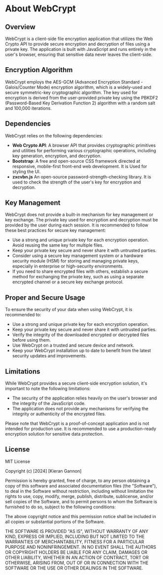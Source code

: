About WebCrypt
==============

Overview
--------

WebCrypt is a client-side file encryption application that utilizes the Web Crypto API to provide secure encryption and decryption of files using a private key. The application is built with JavaScript and runs entirely in the user's browser, ensuring that sensitive data never leaves the client-side.

Encryption Algorithm
--------------------

WebCrypt employs the AES-GCM (Advanced Encryption Standard - Galois/Counter Mode) encryption algorithm, which is a widely-used and secure symmetric-key cryptographic algorithm. The key used for encryption is derived from the user-provided private key using the PBKDF2 (Password-Based Key Derivation Function 2) algorithm with a random salt and 100,000 iterations.

Dependencies
------------

WebCrypt relies on the following dependencies:

*   **Web Crypto API**: A browser API that provides cryptographic primitives and utilities for performing various cryptographic operations, including key generation, encryption, and decryption.
*   **Bootstrap**: A free and open-source CSS framework directed at responsive, mobile-first front-end web development. It is Used for styling the UI.
*   **zxcvbn.js** An open-source password-strength-checking library. It is used to check the strength of the user's key for encryption and decryption.

Key Management
--------------

WebCrypt does not provide a built-in mechanism for key management or key exchange. The private key used for encryption and decryption must be provided by the user during each session. It is recommended to follow these best practices for secure key management:

*   Use a strong and unique private key for each encryption operation. Avoid reusing the same key for multiple files.
*   Keep your private key secure and never share it with untrusted parties.
*   Consider using a secure key management system or a hardware security module (HSM) for storing and managing private keys, especially in enterprise or high-security environments.
*   If you need to share encrypted files with others, establish a secure method for exchanging the private key, such as using a separate encrypted channel or a secure key exchange protocol.

Proper and Secure Usage
-----------------------

To ensure the security of your data when using WebCrypt, it is recommended to:

*   Use a strong and unique private key for each encryption operation.
*   Keep your private key secure and never share it with untrusted parties.
*   Verify the integrity of the downloaded encrypted or decrypted files before using them.
*   Use WebCrypt on a trusted and secure device and network.
*   Keep your WebCrypt installation up to date to benefit from the latest security updates and improvements.

Limitations
------------

While WebCrypt provides a secure client-side encryption solution, it's important to note the following limitations:

*   The security of the application relies heavily on the user's browser and the integrity of the JavaScript code.
*   The application does not provide any mechanisms for verifying the integrity or authenticity of the encrypted files.

Please note that WebCrypt is a proof-of-concept application and is not intended for production use. It is recommended to use a production-ready encryption solution for sensitive data protection.


License
--------

MIT License

Copyright (c) [2024] [Kieran Gannon]

Permission is hereby granted, free of charge, to any person obtaining a copy of this software and associated documentation files (the "Software"), to deal in the Software without restriction, including without limitation the rights to use, copy, modify, merge, publish, distribute, sublicense, and/or sell copies of the Software, and to permit persons to whom the Software is furnished to do so, subject to the following conditions:

The above copyright notice and this permission notice shall be included in all copies or substantial portions of the Software.

THE SOFTWARE IS PROVIDED "AS IS", WITHOUT WARRANTY OF ANY KIND, EXPRESS OR IMPLIED, INCLUDING BUT NOT LIMITED TO THE WARRANTIES OF MERCHANTABILITY, FITNESS FOR A PARTICULAR PURPOSE AND NONINFRINGEMENT. IN NO EVENT SHALL THE AUTHORS OR COPYRIGHT HOLDERS BE LIABLE FOR ANY CLAIM, DAMAGES OR OTHER LIABILITY, WHETHER IN AN ACTION OF CONTRACT, TORT OR OTHERWISE, ARISING FROM, OUT OF OR IN CONNECTION WITH THE SOFTWARE OR THE USE OR OTHER DEALINGS IN THE SOFTWARE.